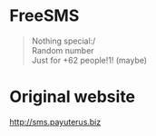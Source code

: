 # FreeSMS
> Nothing special:/ <br>
> Random number <br>
> Just for +62 people!1! (maybe)

# Original website
http://sms.payuterus.biz
